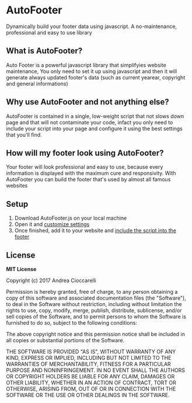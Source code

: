 # AutoFooter
Dynamically build your footer data using javascript. A no-maintenance, professional and easy to use library

## What is AutoFooter?
Auto Footer is a powerful javascript library that simplifyies website maintenance, You only need to set it up using javascript and then it will generate always updated footer's data (such as current yearear, copyright and general informations)

## Why use AutoFooter and not anything else?
AutoFooter is contained in a single, low-weight script that not slows down page and that will not contaminate your code,
infact you only need to include your script into your page and configure it using the best settings that you'll find.

## How will my footer look using AutoFooter?
Your footer will look professional and easy to use, because every information is displayed with the maximum cure and responsivity. 
With AutoFooter you can build the footer that's used by almost all famous websites 

## Setup
1. Download AutoFooter.js on your local machine
2. Open it and [customize settings](https://github.com/AndreaCioccarelli/AutoFooter/wiki/Customize-Settings)
3. Once finished, add it to your website and [include the script into the footer](https://github.com/AndreaCioccarelli/AutoFooter/wiki/Include-the-script)

## License
**MIT License**

Copyright (c) 2017 Andrea Cioccarelli

Permission is hereby granted, free of charge, to any person obtaining a copy
of this software and associated documentation files (the "Software"), to deal
in the Software without restriction, including without limitation the rights
to use, copy, modify, merge, publish, distribute, sublicense, and/or sell
copies of the Software, and to permit persons to whom the Software is
furnished to do so, subject to the following conditions:

The above copyright notice and this permission notice shall be included in all
copies or substantial portions of the Software.

THE SOFTWARE IS PROVIDED "AS IS", WITHOUT WARRANTY OF ANY KIND, EXPRESS OR
IMPLIED, INCLUDING BUT NOT LIMITED TO THE WARRANTIES OF MERCHANTABILITY,
FITNESS FOR A PARTICULAR PURPOSE AND NONINFRINGEMENT. IN NO EVENT SHALL THE
AUTHORS OR COPYRIGHT HOLDERS BE LIABLE FOR ANY CLAIM, DAMAGES OR OTHER
LIABILITY, WHETHER IN AN ACTION OF CONTRACT, TORT OR OTHERWISE, ARISING FROM,
OUT OF OR IN CONNECTION WITH THE SOFTWARE OR THE USE OR OTHER DEALINGS IN THE
SOFTWARE.
